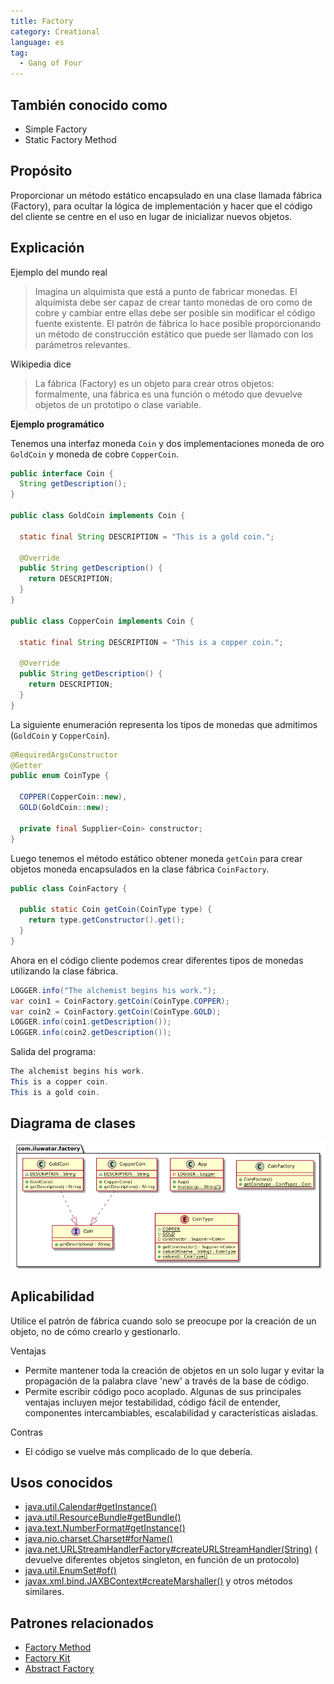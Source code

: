 ```yaml
---
title: Factory
category: Creational
language: es
tag:
  - Gang of Four
---
```


## También conocido como

* Simple Factory
* Static Factory Method

## Propósito

Proporcionar un método estático encapsulado en una clase llamada fábrica (Factory), para ocultar la lógica de
implementación y
hacer que el código del cliente se centre en el uso en lugar de inicializar nuevos objetos.

## Explicación

Ejemplo del mundo real

> Imagina un alquimista que está a punto de fabricar monedas. El alquimista debe ser capaz de crear tanto monedas de oro
> como de cobre y cambiar entre ellas debe ser posible sin modificar el código fuente existente. El patrón de fábrica lo
> hace posible proporcionando un método de construcción estático que puede ser llamado con los parámetros relevantes.

Wikipedia dice

> La fábrica (Factory) es un objeto para crear otros objetos: formalmente, una fábrica es una función o método que
> devuelve objetos de un prototipo o clase variable.

**Ejemplo programático**

Tenemos una interfaz moneda `Coin` y dos implementaciones moneda de oro `GoldCoin` y moneda de cobre `CopperCoin`.

```java
public interface Coin {
  String getDescription();
}

public class GoldCoin implements Coin {

  static final String DESCRIPTION = "This is a gold coin.";

  @Override
  public String getDescription() {
    return DESCRIPTION;
  }
}

public class CopperCoin implements Coin {
   
  static final String DESCRIPTION = "This is a copper coin.";

  @Override
  public String getDescription() {
    return DESCRIPTION;
  }
}
```

La siguiente enumeración representa los tipos de monedas que admitimos (`GoldCoin` y `CopperCoin`).

```java
@RequiredArgsConstructor
@Getter
public enum CoinType {

  COPPER(CopperCoin::new),
  GOLD(GoldCoin::new);

  private final Supplier<Coin> constructor;
}
```

Luego tenemos el método estático obtener moneda `getCoin` para crear objetos moneda encapsulados en la clase fábrica
`CoinFactory`.

```java
public class CoinFactory {

  public static Coin getCoin(CoinType type) {
    return type.getConstructor().get();
  }
}
```

Ahora en el código cliente podemos crear diferentes tipos de monedas utilizando la clase fábrica.

```java
LOGGER.info("The alchemist begins his work.");
var coin1 = CoinFactory.getCoin(CoinType.COPPER);
var coin2 = CoinFactory.getCoin(CoinType.GOLD);
LOGGER.info(coin1.getDescription());
LOGGER.info(coin2.getDescription());
```

Salida del programa:

```java
The alchemist begins his work.
This is a copper coin.
This is a gold coin.
```

## Diagrama de clases

![alt text](./etc/factory.urm.png "Factory pattern diagrama de clases")

## Aplicabilidad

Utilice el patrón de fábrica cuando solo se preocupe por la creación de un objeto, no de cómo crearlo
y gestionarlo.

Ventajas

* Permite mantener toda la creación de objetos en un solo lugar y evitar la propagación de la palabra clave 'new' a
  través de la base de código.
* Permite escribir código poco acoplado. Algunas de sus principales ventajas incluyen mejor testabilidad, código fácil
  de entender, componentes intercambiables, escalabilidad y características aisladas.

Contras

* El código se vuelve más complicado de lo que debería.

## Usos conocidos

* [java.util.Calendar#getInstance()](https://docs.oracle.com/javase/8/docs/api/java/util/Calendar.html#getInstance--)
* [java.util.ResourceBundle#getBundle()](https://docs.oracle.com/javase/8/docs/api/java/util/ResourceBundle.html#getBundle-java.lang.String-)
* [java.text.NumberFormat#getInstance()](https://docs.oracle.com/javase/8/docs/api/java/text/NumberFormat.html#getInstance--)
* [java.nio.charset.Charset#forName()](https://docs.oracle.com/javase/8/docs/api/java/nio/charset/Charset.html#forName-java.lang.String-)
* [java.net.URLStreamHandlerFactory#createURLStreamHandler(String)](https://docs.oracle.com/javase/8/docs/api/java/net/URLStreamHandlerFactory.html) (
  devuelve diferentes objetos singleton, en función de un protocolo)
* [java.util.EnumSet#of()](https://docs.oracle.com/javase/8/docs/api/java/util/EnumSet.html#of(E))
* [javax.xml.bind.JAXBContext#createMarshaller()](https://docs.oracle.com/javase/8/docs/api/javax/xml/bind/JAXBContext.html#createMarshaller--)
  y otros métodos similares.

## Patrones relacionados

* [Factory Method](https://java-design-patterns.com/patterns/factory-method/)
* [Factory Kit](https://java-design-patterns.com/patterns/factory-kit/)
* [Abstract Factory](https://java-design-patterns.com/patterns/abstract-factory/)
